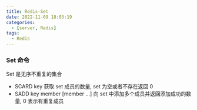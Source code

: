 ```yaml
---
title: Redis-Set
date: 2022-11-09 18:03:19
categories:
  - [server, Redis]
tags:
  - Redis
---
```


### Set 命令

Set 是无序不重复的集合

- SCARD key 获取 set 成员的数量, set 为空或者不存在返回 0
- SADD key member [member ...] 向 set 中添加多个成员并返回添加成功的数量, 0 表示有重复成员
